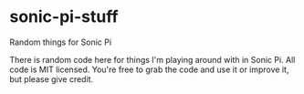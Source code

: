 sonic-pi-stuff
==============

Random things for Sonic Pi

There is random code here for things I'm playing around with in Sonic Pi.  All code is MIT licensed.  You're free to grab the code and use it or improve it, but please give credit.


